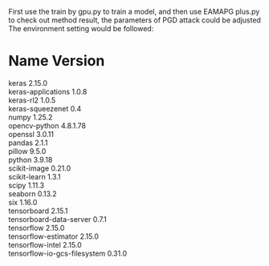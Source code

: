 First use the train by gpu.py to train a model, and then use EAMAPG plus.py to check out method result, the parameters of PGD attack could be adjusted
The environment setting would be followed:
# Name                    Version                                 
keras                     2.15.0                  
keras-applications        1.0.8                  
keras-rl2                 1.0.5                   
keras-squeezenet          0.4                               
numpy                     1.25.2                               
opencv-python             4.8.1.78               
openssl                   3.0.11                        
pandas                    2.1.1                                  
pillow                    9.5.0                           
python                    3.9.18                
scikit-image              0.21.0         
scikit-learn              1.3.1             
scipy                     1.11.3     
seaborn                   0.13.2            
six                       1.16.0                
tensorboard               2.15.1      
tensorboard-data-server   0.7.1     
tensorflow                2.15.0      
tensorflow-estimator      2.15.0     
tensorflow-intel          2.15.0     
tensorflow-io-gcs-filesystem 0.31.0           
